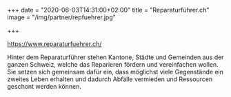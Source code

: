 +++
date = "2020-06-03T14:31:00+02:00"
title = "Reparaturführer.ch"
image = "/img/partner/repfuehrer.jpg"

+++

https://www.reparaturfuehrer.ch/

Hinter dem Reparaturführer stehen Kantone, Städte und Gemeinden aus der ganzen Schweiz, welche das Reparieren fördern und vereinfachen wollen. Sie setzen sich gemeinsam dafür ein, dass möglichst viele Gegenstände ein zweites Leben erhalten und dadurch Abfälle vermieden und Ressourcen geschont werden können.
